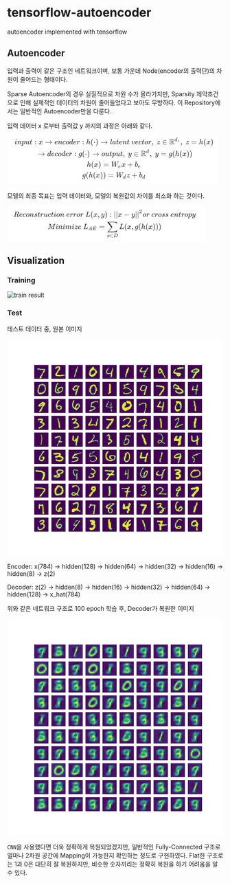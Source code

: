 # tensorflow-autoencoder
autoencoder implemented with tensorflow



## Autoencoder

입력과 출력이 같은 구조인 네트워크이며, 보통 가운데 Node(encoder의 출력단)의 차원이 줄어드는 형태이다.

Sparse Autoencoder의 경우 실질적으로 차원 수가 올라가지만, Sparsity 제약조건으로 인해 실제적인 데이터의 차원이 줄어들었다고 보아도 무방하다. 이 Repository에서는 일반적인 Autoencoder만을 다룬다.

입력 데이터 x 로부터 출력값 y 까지의 과정은 아래와 같다.

![x to y](./images/x_to_y.png)

모델의 최종 목표는 입력 데이터와, 모델의 복원값의 차이를 최소화 하는 것이다.

![loss](./images/loss.png)

## Visualization

### Training

![train result](./images/train_result.gif)

### Test

테스트 데이터 중, 원본 이미지

![original](./result_sample/test/0_original.png)

Encoder: x(784) -> hidden(128) -> hidden(64) -> hidden(32) -> hidden(16) -> hidden(8) -> z(2)

Decoder: z(2) -> hidden(8) -> hidden(16) -> hidden(32) -> hidden(64) -> hidden(128) -> x_hat(784)

위와 같은 네트워크 구조로 100 epoch 학습 후, Decoder가 복원한 이미지

![reconstruct](./result_sample/test/0_reconstruct.png)

`CNN`을 사용했다면 더욱 정확하게 복원되었겠지만, 일반적인 Fully-Connected 구조로 얼마나 2차원 공간에 Mapping이 가능한지 확인하는 정도로 구현하였다. Flat한 구조로는 1과 0은 대단히 잘 복원하지만, 비슷한 숫자끼리는 정확히 복원을 하기 어려움을 알 수 있다.